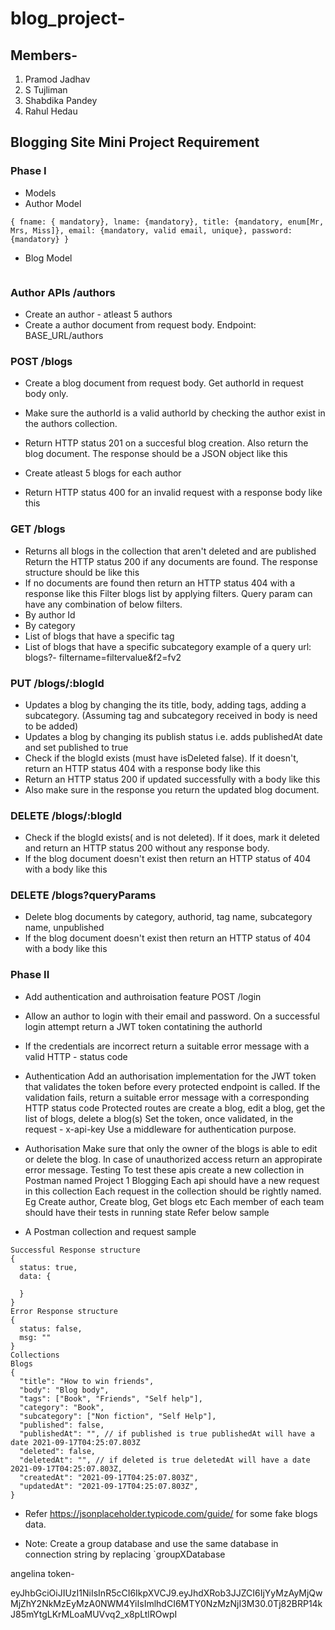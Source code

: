 # blog_project-

## Members- 
1. Pramod Jadhav
2. S Tujliman
3. Shabdika Pandey
4. Rahul Hedau


## Blogging Site Mini Project Requirement
### Phase I

- Models
- Author Model

```
{ fname: { mandatory}, lname: {mandatory}, title: {mandatory, enum[Mr, Mrs, Miss]}, email: {mandatory, valid email, unique}, password: {mandatory} }
```
- Blog Model

```{ title: {mandatory}, body: {mandatory}, authorId: {mandatory, refs to author model}, tags: {array of string}, category: {string, mandatory, examples: [technology, entertainment, life style, food, fashion]}, subcategory: {array of string, examples[technology-[web development, mobile development, AI, ML etc]] }, createdAt, updatedAt, deletedAt: {when the document is deleted}, isDeleted: {boolean, default: false}, publishedAt: {when the blog is published}, isPublished: {boolean, default: false}}
```

### Author APIs /authors
- Create an author - atleast 5 authors
- Create a author document from request body. Endpoint: BASE_URL/authors
### POST /blogs
- Create a blog document from request body. Get authorId in request body only.

- Make sure the authorId is a valid authorId by checking the author exist in the authors collection.

- Return HTTP status 201 on a succesful blog creation. Also return the blog document. The response should be a JSON object like this



- Create atleast 5 blogs for each author

- Return HTTP status 400 for an invalid request with a response body like this

### GET /blogs
- Returns all blogs in the collection that aren't deleted and are published
Return the HTTP status 200 if any documents are found. The response structure should be like this
- If no documents are found then return an HTTP status 404 with a response like this
Filter blogs list by applying filters. Query param can have any combination of below filters.
- By author Id
- By category
- List of blogs that have a specific tag
- List of blogs that have a specific subcategory example of a query url: blogs?- filtername=filtervalue&f2=fv2
### PUT /blogs/:blogId
- Updates a blog by changing the its title, body, adding tags, adding a subcategory. (Assuming tag and subcategory received in body is need to be added)
- Updates a blog by changing its publish status i.e. adds publishedAt date and set published to true
- Check if the blogId exists (must have isDeleted false). If it doesn't, return an HTTP status 404 with a response body like this
- Return an HTTP status 200 if updated successfully with a body like this
- Also make sure in the response you return the updated blog document.
### DELETE /blogs/:blogId
- Check if the blogId exists( and is not deleted). If it does, mark it deleted and return an HTTP status 200 without any response body.
- If the blog document doesn't exist then return an HTTP status of 404 with a body like this
### DELETE /blogs?queryParams
- Delete blog documents by category, authorid, tag name, subcategory name, unpublished
- If the blog document doesn't exist then return an HTTP status of 404 with a body like this
### Phase II
- Add authentication and authroisation feature
POST /login
- Allow an author to login with their email and password. On a successful login attempt return a JWT token contatining the authorId
- If the credentials are incorrect return a suitable error message with a valid HTTP - status code
- Authentication
Add an authorisation implementation for the JWT token that validates the token before every protected endpoint is called. If the validation fails, return a suitable error message with a corresponding HTTP status code
Protected routes are create a blog, edit a blog, get the list of blogs, delete a blog(s)
Set the token, once validated, in the request - x-api-key
Use a middleware for authentication purpose.
- Authorisation
Make sure that only the owner of the blogs is able to edit or delete the blog.
In case of unauthorized access return an appropirate error message.
Testing
To test these apis create a new collection in Postman named Project 1 Blogging
Each api should have a new request in this collection
Each request in the collection should be rightly named. Eg Create author, Create blog, Get blogs etc
Each member of each team should have their tests in running state
Refer below sample

- A Postman collection and request sample

```Response
Successful Response structure
{
  status: true,
  data: {

  }
}
Error Response structure
{
  status: false,
  msg: ""
}
Collections
Blogs
{
  "title": "How to win friends",
  "body": "Blog body",
  "tags": ["Book", "Friends", "Self help"],
  "category": "Book",
  "subcategory": ["Non fiction", "Self Help"],
  "published": false,
  "publishedAt": "", // if published is true publishedAt will have a date 2021-09-17T04:25:07.803Z
  "deleted": false,
  "deletedAt": "", // if deleted is true deletedAt will have a date 2021-09-17T04:25:07.803Z,
  "createdAt": "2021-09-17T04:25:07.803Z",
  "updatedAt": "2021-09-17T04:25:07.803Z",
}
```

- Refer https://jsonplaceholder.typicode.com/guide/ for some fake blogs data.

- Note: Create a group database and use the same database in connection string by replacing `groupXDatabase






angelina token-

eyJhbGciOiJIUzI1NiIsInR5cCI6IkpXVCJ9.eyJhdXRob3JJZCI6IjYyMzAyMjQwMjZhY2NkMzEyMzA0NWM4YiIsImlhdCI6MTY0NzMzNjI3M30.0Tj82BRP14kJ85mYtgLKrMLoaMUVvq2_x8pLtlROwpI